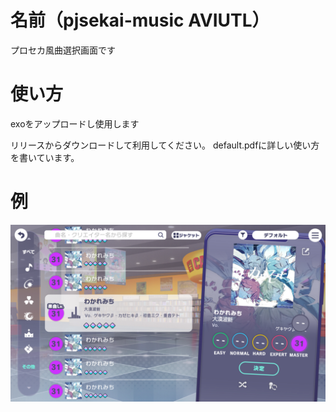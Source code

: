 # 名前（pjsekai-music AVIUTL）

プロセカ風曲選択画面です
# 使い方

exoをアップロードし使用します

リリースからダウンロードして利用してください。
default.pdfに詳しい使い方を書いています。

# 例

<img src="https://github.com/Piliman22/pjsekai-music/blob/main/%E7%95%AA%E5%A4%96%E7%B7%A8/sad.png">
